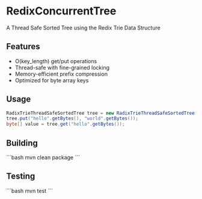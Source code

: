 # RedixConcurrentTree
A Thread Safe Sorted Tree using the Redix Trie Data Structure



## Features
- O(key_length) get/put operations
- Thread-safe with fine-grained locking
- Memory-efficient prefix compression
- Optimized for byte array keys

## Usage
```java
RadixTrieThreadSafeSortedTree tree = new RadixTrieThreadSafeSortedTree();
tree.put("hello".getBytes(), "world".getBytes());
byte[] value = tree.get("hello".getBytes());
```

## Building
\`\`\`bash
mvn clean package
\`\`\`

## Testing  
\`\`\`bash
mvn test
\`\`\`
